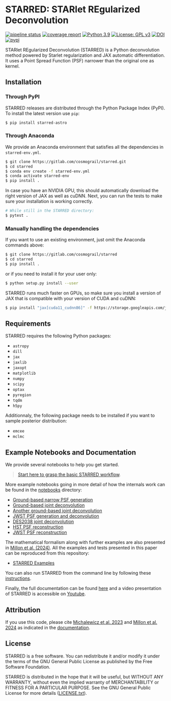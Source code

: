 # STARRED: STARlet REgularized Deconvolution 

[![pipeline status](https://gitlab.com/cosmograil/starred/badges/main/pipeline.svg)](https://gitlab.com/cosmograil/starred/commits/main)
[![coverage report](https://gitlab.com/cosmograil/starred/badges/main/coverage.svg)](https://cosmograil.gitlab.io/starred/coverage/)
[![Python 3.9](https://img.shields.io/badge/python-3.9-blue.svg)](https://www.python.org/downloads/release/python-390/)
[![License: GPL v3](https://img.shields.io/badge/License-GPLv3-blue.svg)](https://www.gnu.org/licenses/gpl-3.0)
[![DOI](https://joss.theoj.org/papers/10.21105/joss.05340/status.svg)](https://doi.org/10.21105/joss.05340)
[![pypi](https://img.shields.io/pypi/v/starred-astro.svg)](https://pypi.org/project/starred-astro/)

STARlet REgularized Deconvolution (STARRED) is a Python deconvolution method powered by Starlet regularization and JAX automatic differentiation. It uses a Point Spread Function (PSF) narrower than the original one as kernel. 

## Installation 

### Through PyPI

STARRED releases are distributed through the Python Package Index (PyPI). To install the latest version use `pip`:

```bash
$ pip install starred-astro
```

### Through Anaconda
We provide an Anaconda environment that satisfies all the dependencies in `starred-env.yml`. 
```bash
$ git clone https://gitlab.com/cosmograil/starred.git
$ cd starred
$ conda env create -f starred-env.yml
$ conda activate starred-env
$ pip install .
```
In case you have an NVIDIA GPU, this should automatically download the right version of JAX as well as cuDNN.
Next, you can run the tests to make sure your installation is working correctly.

```bash
# While still in the STARRED directory:
$ pytest . 
```

### Manually handling the dependencies
If you want to use an existing environment, just omit the Anaconda commands above:
```bash
$ git clone https://gitlab.com/cosmograil/starred
$ cd starred 
$ pip install .
```

or if you need to install it for your user only: 
```bash
$ python setup.py install --user 
```

STARRED runs much faster on GPUs, so make sure you install a version of JAX that is compatible 
with your version of CUDA and cuDNN: 
``` bash 
$ pip install "jax[cuda11_cudnn86]" -f https://storage.googleapis.com/jax-releases/jax_cuda_releases.html
```

## Requirements 

STARRED requires the following Python packages: 
* `astropy`
* `dill`
* `jax`
* `jaxlib`
* `jaxopt`
* `matplotlib`
* `numpy`
* `scipy`
* `optax`
* `pyregion`
* `tqdm`
* `h5py`

Additionnaly, the following package needs to be installed if you want to sample posterior distribution: 
* `emcee`
* `mclmc`

## Example Notebooks and Documentation

We provide several notebooks to help you get started.

> [Start here to grasp the basic STARRED workflow](https://gitlab.com/cosmograil/starred/-/blob/main/notebooks/start_here.ipynb).

More example notebooks going in more detail of how the internals work can be found in the [notebooks](https://gitlab.com/cosmograil/starred/-/tree/main/notebooks/more_examples) directory: 
* [Ground-based narrow PSF generation](https://gitlab.com/cosmograil/starred/-/blob/main/notebooks/more_examples/1_WFI%20narrow%20PSF%20generation.ipynb)
* [Ground-based joint deconvolution](https://gitlab.com/cosmograil/starred/-/blob/main/notebooks/more_examples/2_DESJ0602-4335%20joint%20deconvolution.ipynb)
* [Another ground-based joint deconvolution](https://gitlab.com/cosmograil/starred/-/blob/main/notebooks/more_examples/3_Another%20lensed%20quasar%20-%20joint%20deconvolution.ipynb)
* [JWST PSF generation and deconvolution](https://gitlab.com/cosmograil/starred/-/blob/main/notebooks/more_examples/4_JWST%20deconvolution.ipynb)
* [DES2038 joint deconvolution](https://gitlab.com/cosmograil/starred/-/blob/main/notebooks/more_examples/5_DES2038_from_WFI_joint_deconvolution.ipynb)
* [HST PSF reconstruction](https://gitlab.com/cosmograil/starred/-/blob/main/notebooks/more_examples/6_HST-PSF%20reconstruction.ipynb)
* [JWST PSF reconstruction](https://gitlab.com/cosmograil/starred/-/blob/main/notebooks/more_examples/7_JWST-PSF_reconstruction.ipynb)

The mathematical formalism along with further examples are also presented
in [Millon et al. (2024)](https://arxiv.org/abs/2402.08725). All the examples and tests presented in this paper can be
reproduced from this repository:

* [STARRED Examples](https://gitlab.com/cosmograil/starred-examples)

You can also run STARRED from the command line by following
these [instructions](https://gitlab.com/cosmograil/starred/-/tree/main/scripts?ref_type=heads).

Finally, the full documentation can be found [here](https://cosmograil.gitlab.io/starred/) and a video presentation of
STARRED is accessible on [Youtube](https://www.youtube.com/watch?v=04FKFMBpSlo).

## Attribution

If you use this code, please cite [Michalewicz et al. 2023](https://joss.theoj.org/papers/10.21105/joss.05340)
and [Millon et al. 2024](https://arxiv.org/abs/2402.08725)
as indicated in the [documentation](https://cosmograil.gitlab.io/starred/citing.html).

## License
STARRED is a free software. You can redistribute it and/or modify it under the terms of the 
GNU General Public License as published by the Free Software Foundation.

STARRED is distributed in the hope that it will be useful, but WITHOUT ANY WARRANTY, without 
even the implied warranty of MERCHANTABILITY or FITNESS FOR A PARTICULAR PURPOSE. See the GNU 
General Public License for more details ([LICENSE.txt](LICENSE)).
